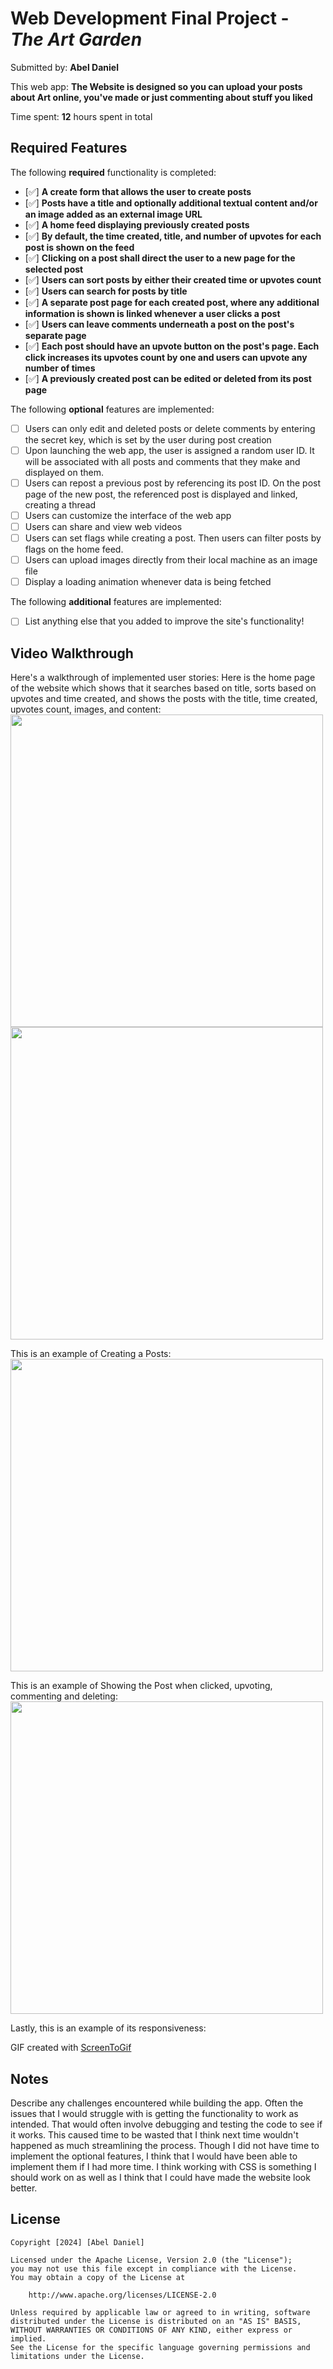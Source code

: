 # Web Development Final Project - *The Art Garden*

Submitted by: **Abel Daniel**

This web app: **The Website is designed so you can upload your posts about Art online, you've made or just commenting about stuff you liked**

Time spent: **12** hours spent in total

## Required Features

The following **required** functionality is completed:

- [✅] **A create form that allows the user to create posts**
- [✅] **Posts have a title and optionally additional textual content and/or an image added as an external image URL**
- [✅] **A home feed displaying previously created posts**
- [✅] **By default, the time created, title, and number of upvotes for each post is shown on the feed**
- [✅] **Clicking on a post shall direct the user to a new page for the selected post**
- [✅] **Users can sort posts by either their created time or upvotes count**
- [✅] **Users can search for posts by title**
- [✅] **A separate post page for each created post, where any additional information is shown is linked whenever a user clicks a post**
- [✅] **Users can leave comments underneath a post on the post's separate page**
- [✅] **Each post should have an upvote button on the post's page. Each click increases its upvotes count by one and users can upvote any number of times**
- [✅] **A previously created post can be edited or deleted from its post page**

The following **optional** features are implemented:

- [ ] Users can only edit and deleted posts or delete comments by entering the secret key, which is set by the user during post creation
- [ ] Upon launching the web app, the user is assigned a random user ID. It will be associated with all posts and comments that they make and displayed on them.
- [ ] Users can repost a previous post by referencing its post ID. On the post page of the new post, the referenced post is displayed and linked, creating a thread
- [ ] Users can customize the interface of the web app
- [ ] Users can share and view web videos
- [ ] Users can set flags while creating a post. Then users can filter posts by flags on the home feed.
- [ ] Users can upload images directly from their local machine as an image file
- [ ] Display a loading animation whenever data is being fetched

The following **additional** features are implemented:

* [ ] List anything else that you added to improve the site's functionality!

## Video Walkthrough

Here's a walkthrough of implemented user stories:
Here is the home page of the website which shows that it searches based on title, sorts based on upvotes and time created, and shows the posts with the title, time created, upvotes count, images, and content:
<img src="https://github.com/abledaniel/Web102Project7/blob/master/src/assets/home.png" width="500">
<img src="https://github.com/abledaniel/Web102Final/blob/master/src/assets/home.gif" width="500">

This is an example of Creating a Posts:
<img src="https://github.com/abledaniel/Web102Project7/blob/master/src/assets/create.gif" width="500">

This is an example of Showing the Post when clicked, upvoting, commenting and deleting:
<img src="https://github.com/abledaniel/Web102Project7/blob/master/src/assets/all.gif" width="500">

Lastly, this is an example of its responsiveness: 

GIF created with [ScreenToGif](https://www.screentogif.com/)


## Notes

Describe any challenges encountered while building the app.
Often the issues that I would struggle with is getting the functionality to work as intended. That would often involve debugging and testing the code to see if it works. This caused time to be wasted that I think next time wouldn't happened as much streamlining the process.
Though I did not have time to implement the optional features, I think that I would have been able to implement them if I had more time.
I think working with CSS is something I should work on as well as I think that I could have made the website look better.


## License

    Copyright [2024] [Abel Daniel]

    Licensed under the Apache License, Version 2.0 (the "License");
    you may not use this file except in compliance with the License.
    You may obtain a copy of the License at

        http://www.apache.org/licenses/LICENSE-2.0

    Unless required by applicable law or agreed to in writing, software
    distributed under the License is distributed on an "AS IS" BASIS,
    WITHOUT WARRANTIES OR CONDITIONS OF ANY KIND, either express or implied.
    See the License for the specific language governing permissions and
    limitations under the License.